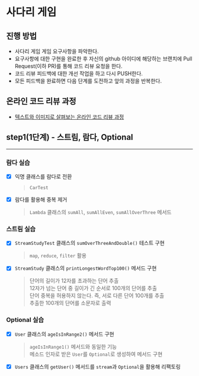 # 사다리 게임
## 진행 방법
* 사다리 게임 게임 요구사항을 파악한다.
* 요구사항에 대한 구현을 완료한 후 자신의 github 아이디에 해당하는 브랜치에 Pull Request(이하 PR)를 통해 코드 리뷰 요청을 한다.
* 코드 리뷰 피드백에 대한 개선 작업을 하고 다시 PUSH한다.
* 모든 피드백을 완료하면 다음 단계를 도전하고 앞의 과정을 반복한다.

## 온라인 코드 리뷰 과정
* [텍스트와 이미지로 살펴보는 온라인 코드 리뷰 과정](https://github.com/nextstep-step/nextstep-docs/tree/master/codereview)


## step1(1단계) - 스트림, 람다, Optional

---

### 람다 실습
- [x] 익명 클래스를 람다로 전환
  > `CarTest`
- [x] 람다를 활용해 중복 제거
  > `Lambda` 클래스의 `sumAll`, `sumAllEven`, `sumAllOverThree` 메서드

### 스트림 실습
- [x] `StreamStudyTest` 클래스의 `sumOverThreeAndDouble()` 테스트 구현
  > `map`, `reduce`, `filter` 활용
- [x] `StreamStudy` 클래스의 `printLongestWordTop100()` 메서드 구현
  > 단어의 길이가 12자를 초과하는 단어 추출  
  > 12자가 넘는 단어 중 길이가 긴 순서로 100개의 단어를 추출  
  > 단어 중복을 허용하지 않는다. 즉, 서로 다른 단어 100개를 추출    
  > 추출한 100개의 단어를 소문자로 출력
  
### Optional 실습
- [x] `User` 클래스의 `ageIsInRange2()` 메서드 구현
  > `ageIsInRange1()` 메서드와 동일한 기능  
  > 메소드 인자로 받은 `User`를 `Optional`로 생성하여 메서드 구현
- [x] `Users` 클래스의 `getUser()` 메서드를 `stream`과 `Optional`을 활용해 리팩토링